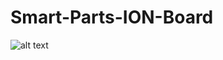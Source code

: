 # Smart-Parts-ION-Board

![alt text](hhttps://raw.githubusercontent.com/alierbas/Smart-Parts-ION-Board/master/IMAGES/image1.png)

